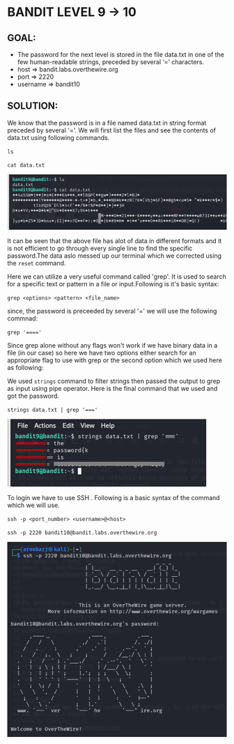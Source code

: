 # BANDIT LEVEL 9 -> 10


## GOAL:

- The password for the next level is stored in the file data.txt in one of the few human-readable strings, preceded by several ‘=’ characters.
- host => bandit.labs.overthewire.org
- port => 2220
- username => bandit10

## SOLUTION:

We know that the password is in a file named data.txt in string format preceded by several '='. We will first list the files and see the contents of data.txt using following commands.

`ls`

`cat data.txt`

![Bandit10.1](./images/Bandit10.1.png "Bandit10.1")

It can be seen that the above file has alot of data in different formats and it is not efficient to go through every single line to find the specific password.The data aslo messed up our terminal which we corrected using the `reset` command.


Here we can utilize a very useful command called 'grep'. It is used to search for a specific text or pattern in a file or input.Following is it's basic syntax:

`grep <options> <pattern> <file_name>`

since, the password is preceeded by several '='  we will use the following commnad:

`grep '===='`

Since grep alone without any flags won't work if we have binary data in a file (in our case) so here we have two options either search for an appropriate flag to use with grep or the second option which we used here as following:

We used `strings` command to filter strings then passed the output to grep as input using pipe operator. Here is the final command that we used and got the password.

`strings data.txt | grep '==='`

![Bandit10.2](./images/Bandit10.2.png "Bandit10.2")

To login we have to use SSH . Following is a basic syntax of the command which we will use.

`ssh -p <port_number> <username>@<host>`

`ssh -p 2220 bandit10@bandit.labs.overthewire.org`

![Bandit10.3](./images/Bandit10.3.png "Bandit10.3")




